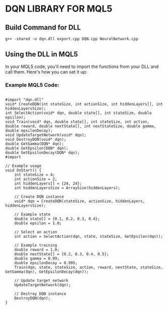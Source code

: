 # DQN LIBRARY FOR MQL5
## Build Command for DLL
`g++ -shared -o dqn.dll export.cpp DQN.cpp NeuralNetwork.cpp`

## Using the DLL in MQL5
In your MQL5 code, you'll need to import the functions from your DLL and call them. Here's how you can set it up:
### Example MQL5 Code:

```

#import "dqn.dll"
void* CreateDQN(int stateSize, int actionSize, int hiddenLayers[], int hiddenLayersSize);
int SelectAction(void* dqn, double state[], int stateSize, double epsilon);
void Train(void* dqn, double state[], int stateSize, int action, double reward, double nextState[], int nextStateSize, double gamma, double epsilonDecay);
void UpdateTargetNetwork(void* dqn);
void DestroyDQN(void* dqn);
double GetGamma(DQN* dqn);
double GetEpsilon(DQN* dqn);
double GetEpsilonDecay(DQN* dqn);
#import

// Example usage
void OnStart() {
    int stateSize = 4;
    int actionSize = 2;
    int hiddenLayers[] = {24, 24};
    int hiddenLayersSize = ArraySize(hiddenLayers);

    // Create DQN instance
    void* dqn = CreateDQN(stateSize, actionSize, hiddenLayers, hiddenLayersSize);

    // Example state
    double state[] = {0.1, 0.2, 0.3, 0.4};
    double epsilon = 1.0;

    // Select an action
    int action = SelectAction(dqn, state, stateSize, GetEpsilon(dqn));

    // Example training
    double reward = 1.0;
    double nextState[] = {0.2, 0.3, 0.4, 0.5};
    double gamma = 0.99;
    double epsilonDecay = 0.995;
    Train(dqn, state, stateSize, action, reward, nextState, stateSize, GetGamma(dqn), GetEpsilonDecay(dqn));

    // Update target network
    UpdateTargetNetwork(dqn);

    // Destroy DQN instance
    DestroyDQN(dqn);
}

```